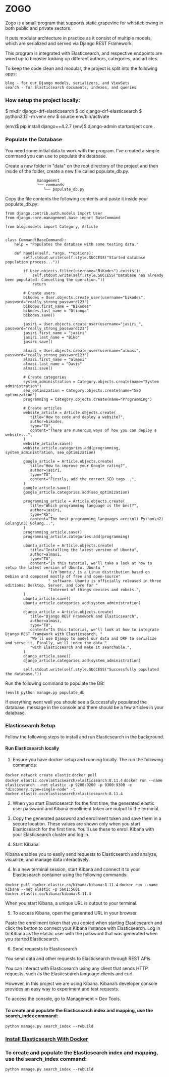 # ZOGO

Zogo is a small program that supports static grapevine for whistleblowing in both
public and private sectors. 

It puts modular archtecture in practice as it consist of multiple models, which are 
serialized and served via Django REST Framework. 

This program is integrated with Elasticsearch, and respective endpoints are wired up 
to blooster looking up different authors, categories, and articles.

To keep the  code clean and modular, the project is split into the following apps:

    blog - for our Django models, serializers, and ViewSets
    search - for Elasticsearch documents, indexes, and queries

### How setup the project locally:

$ mkdir django-drf-elasticsearch 
$ cd django-drf-elasticsearch
$ python3.12 -m venv env
$ source env/bin/activate

(env)$ pip install django==4.2.7
(env)$ django-admin startproject core .

### Populate the Database

You need some initial data to work with the program. I've created a simple command you can use to populate the database.

Create a new folder in "data" on the root directory of the project and then inside 
of the folder, create a new file called populate_db.py.

                  management
                  └── commands
                     └── populate_db.py

Copy the file contents the following contents and paste it inside your populate_db.py:

```
from django.contrib.auth.models import User
from django.core.management.base import BaseCommand

from blog.models import Category, Article


class Command(BaseCommand):
    help = "Populates the database with some testing data."

    def handle(self, *args, **options):
        self.stdout.write(self.style.SUCCESS("Started database population process..."))

        if User.objects.filter(username="BiKodes").exists():
            self.stdout.write(self.style.SUCCESS("Database has already been populated. Cancelling the operation."))
            return

        # Create users
        bikodes = User.objects.create_user(username="bikodes", password="really_strong_password123")
        bikodes.first_name = "BiKodes"
        bikodes.last_name = "Olianga"
        bikodes.save()

        jasiri = User.objects.create_user(username="jasiri_", password="really_strong_password123")
        jasiri.first_name = "jasiri"
        jasiri.last_name = "Biko"
        jasiri.save()

        almasi = User.objects.create_user(username="almasi", password="really_strong_password123")
        almasi.first_name = "almasi"
        almasi.last_name = "Davis"
        almasi.save()

        # Create categories
        system_administration = Category.objects.create(name="System administration")
        seo_optimization = Category.objects.create(name="SEO optimization")
        programming = Category.objects.create(name="Programming")

        # Create articles
        website_article = Article.objects.create(
           title="How to code and deploy a website?",
           author=bikodes,        
           type="TU",
           content="There are numerous ways of how you can deploy a website...",
        )
        website_article.save()
        website_article.categories.add(programming, system_administration, seo_optimization)

        google_article = Article.objects.create(
           title="How to improve your Google rating?",
           author=jasiri,
           type="TU",
           content="Firstly, add the correct SEO tags...",
        )
        google_article.save()
        google_article.categories.add(seo_optimization)

        programming_article = Article.objects.create(
           title="Which programming language is the best?",
           author=jasiri,
           type="RS",
           content="The best programming languages are:\n1) Python\n2) Golang\n3) Golang...",
        )
        programming_article.save()
        programming_article.categories.add(programming)

        ubuntu_article = Article.objects.create(
           title="Installing the latest version of Ubuntu",
           author=almasi,
           type="TU",
           content="In this tutorial, we'll take a look at how to setup the latest version of Ubuntu. Ubuntu "
                   "(/ʊˈbʊntuː/ is a Linux distribution based on Debian and composed mostly of free and open-source"
                   " software. Ubuntu is officially released in three editions: Desktop, Server, and Core for "
                   "Internet of things devices and robots.",
        )
        ubuntu_article.save()
        ubuntu_article.categories.add(system_administration)

        django_article = Article.objects.create(
           title="Django REST Framework and Elasticsearch",
           author=almasi,
           type="TU",
           content="In this tutorial, we'll look at how to integrate Django REST Framework with Elasticsearch. "
           "We'll use Django to model our data and DRF to serialize and serve it. Finally, we'll index the data "
           "with Elasticsearch and make it searchable.",
        )
        django_article.save()
        django_article.categories.add(system_administration)

        self.stdout.write(self.style.SUCCESS("Successfully populated the database."))

```

Run the following command to populate the DB:

```(env)$ python manage.py populate_db```

If everything went well you should see a Successfully populated the database. message in the console and there should be a few articles in your database.

### Elasticsearch Setup

Follow the following steps to install and run Elasticsearch in the background.

#### Run Elasticsearch locally

1. Ensure you have docker setup and running locally. The run the following commands:

```docker network create elastic```
```docker pull docker.elastic.co/elasticsearch/elasticsearch:8.11.4```
```docker run --name elasticsearch --net elastic -p 9200:9200 -p 9300:9300 -e "discovery.type=single-node" -t docker.elastic.co/elasticsearch/elasticsearch:8.11.4```

2. When you start Elasticsearch for the first time, the generated elastic user password and Kibana enrollment token are output to the terminal.

3. Copy the generated password and enrollment token and save them in a secure location. These values are shown only when you start Elasticsearch for the first time. You’ll use these to enroll Kibana with your Elasticsearch cluster and log in.

3. Start Kibana

Kibana enables you to easily send requests to Elasticsearch and analyze, visualize, and manage data interactively.

4. In a new terminal session, start Kibana and connect it to your Elasticsearch container using the following commands:

```docker pull docker.elastic.co/kibana/kibana:8.11.4```
```docker run --name kibana --net elastic -p 5601:5601 docker.elastic.co/kibana/kibana:8.11.4```

When you start Kibana, a unique URL is output to your terminal.

5. To access Kibana, open the generated URL in your browser.

Paste the enrollment token that you copied when starting Elasticsearch and click the button to connect your Kibana instance with Elasticsearch.
Log in to Kibana as the elastic user with the password that was generated when you started Elasticsearch.

6. Send requests to Elasticsearch

You send data and other requests to Elasticsearch through REST APIs. 

You can interact with Elasticsearch using any client that sends HTTP requests, such as the Elasticsearch language clients and curl.

However, in this project we are using Kibana. Kibana’s developer console provides an easy way to experiment and test requests. 

To access the console, go to Management > Dev Tools.

#### To create and populate the Elasticsearch index and mapping, use the search_index command:

```python manage.py search_index --rebuild```

### [Install Elasticsearch With Docker](https://www.elastic.co/guide/en/elasticsearch/reference/8.11/docker.html)

### To create and populate the Elasticsearch index and mapping, use the search_index command:

```python manage.py search_index --rebuild```


